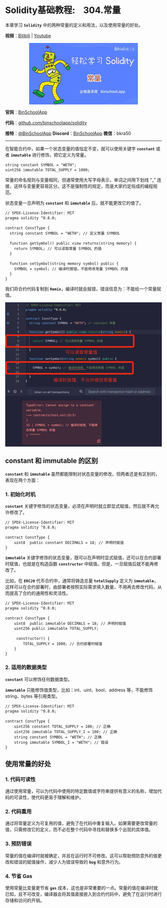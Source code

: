 # Solidity基础教程:&nbsp;&nbsp;&nbsp;&nbsp;304.常量

本章学习 **`Solidity`** 中的两种常量的定义和用法，以及使用常量的好处。

**视频**：[Bilibili](https://www.bilibili.com/video/BV1FV4y1e7Bd)  |  [Youtube](https://youtu.be/k1rFT0_xEWI)

<p align="center"><img src="./img/solidity-basic-v15.png" align="middle" /></p>

**官网**：[BinSchoolApp](https://binschool.app)

**代码**：[github.com/binschoolapp/solidity](https://github.com/binschoolapp/solidity)

**推特**：[@BinSchoolApp](https://twitter.com/BinSchoolApp)    **Discord**：[BinSchoolApp](https://discord.gg/PB2YEvggWq)   **微信**：bkra50 

-----
在智能合约中，如果一个状态变量的值恒定不变，就可以使用关键字 **`constant`** 或者 **`immutable`** 进行修饰，把它定义为常量。

```solidity
string constant SYMBOL = "WETH";
uint256 immutable TOTAL_SUPPLY = 1000;
```

常量的命名规则与变量相同，但通常使用大写字母表示，单词之间用下划线 “_” 连接，这样与变量更容易区分。这不是强制性的规定，而是大家约定俗成的编程规范。

状态变量一旦声明为 **`constant`** 和 **`immutable`** 后，就不能更改它的值了。

```solidity
// SPDX-License-Identifier: MIT
pragma solidity ^0.8.0;

contract ConstType { 
  string constant SYMBOL = "WETH"; // 定义常量 SYMBOL
 
  function getSymbol() public view returns(string memory) {
    return SYMBOL; // 可以读取常量 SYMBOL 的值
  }
  
  function setSymbol(string memory symbol) public {
    SYMBOL = symbol; // 编译时报错，不能修改常量 SYMBOL 的值
  }
}
```

我们将合约代码复制到 **`Remix`**，编译时就会报错，错误信息为：不能给一个常量赋值。

<p align="center"><img src="./img/const-error.png" align="middle" width="800px"/></p>


## constant 和 immutable 的区别

**`constant`** 和 **`immutable`** 虽然都能限制对状态变量的修改，但两者还是有区别的，表现在两个方面：

### 1. 初始化时机

**`constant`** 关键字修饰的状态变量，必须在声明时就立即显式赋值，然后就不再允许修改了。

```solidity
// SPDX-License-Identifier: MIT
pragma solidity ^0.8.0;

contract ConstType {
    uint8  public constant DECIMALS = 18; // 声明时赋值
}
```

**`immutable`** 关键字修饰的状态变量，既可以在声明时显式赋值，还可以在合约部署时赋值，也就是在构造函数 **`constructor`** 中赋值。但是，一旦赋值后就不能再修改了。

比如，在 **`ERC20`** 代币合约中，通常将铸造总量 **`totalSupply`** 定义为 **`immutable`**，这样可以在合约部署时，由部署者按照实际需求填入数量，不用再去修改代码，从而提高了合约的通用性和灵活性。

```solidity
// SPDX-License-Identifier: MIT
pragma solidity ^0.8.0;

contract ConstType {
    uint8  public immutable DECIMALS = 18; // 声明时赋值
    uint256 public immutable TOTAL_SUPPLY;

     constructor() {
        TOTAL_SUPPLY = 1000; // 合约部署时赋值
    }
}
```

### 2. 适用的数据类型

**`constant`** 可以修饰任何数据类型。

**`immutable`** 只能修饰值类型，比如：int、uint、bool、address 等，不能修饰 string、bytes 等引用类型。

```solidity
// SPDX-License-Identifier: MIT
pragma solidity ^0.8.0;

contract ConstType {
    uint256 constant TOTAL_SUPPLY = 100; // 正确
    uint256 immutable TOTAL_SUPPLY_I = 100; // 正确
    string constant SYMBOL = "WETH"; // 正确
    string immutable SYMBOL_I = "WETH"; // 错误
}
```

## 使用常量的好处

### 1. 代码可读性

通过使用常量，可以为代码中使用的特定数值或字符串提供有意义的名称，增加代码的可读性，使代码更易于理解和维护。

### 2. 代码重用

通过将常量定义为可复用的值，避免了在代码中重复输入。如果需要更改常量的值，只需修改它的定义，而不必在整个代码中寻找和替换多个出现的具体值。

### 3. 预防错误

常量的值在编译时就被确定，并且在运行时不可修改。这可以帮助预防意外的值更改和错误的赋值操作，减少人为错误导致的 **`bug`** 和意外行为。

### 4. 节省 Gas

使用常量比变量更节省 **`gas`** 成本，这也是非常重要的一点。常量的值在编译时就已知，且不可改变，编译器会将其值直接嵌入到合约代码中，避免了在运行时进行存储和访问的开销。